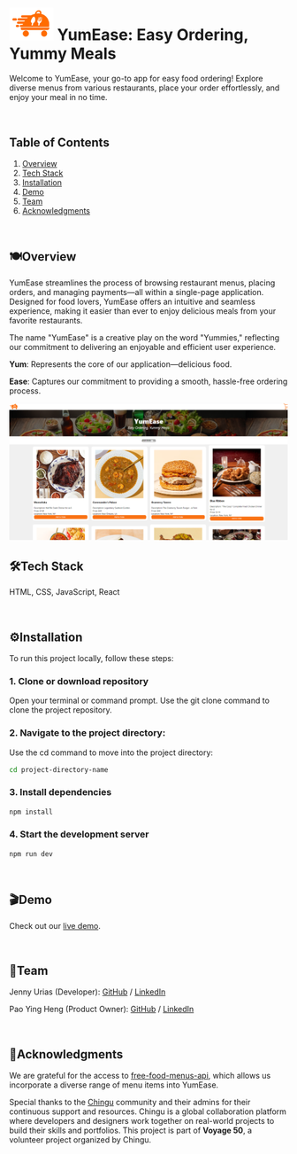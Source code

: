 # <img src="./rs-app/src/images/logo_orange.png" alt="YumEase Logo" width="80" height="auto"> YumEase: Easy Ordering, Yummy Meals
Welcome to YumEase, your go-to app for easy food ordering! Explore diverse menus from various restaurants, place your order effortlessly, and enjoy your meal in no time.

<br>

## Table of Contents
1. [Overview](#Overview)
2. [Tech Stack](#Tech-Stack)
3. [Installation](#Installation)
4. [Demo](#demo)
5. [Team](#team)
6. [Acknowledgments](#Acknowledgments)

<br>

## 🍽️Overview

YumEase streamlines the process of browsing restaurant menus, placing orders, and managing payments—all within a single-page application. Designed for food lovers, YumEase offers an intuitive and seamless experience, making it easier than ever to enjoy delicious meals from your favorite restaurants.

The name "YumEase" is a creative play on the word "Yummies," reflecting our commitment to delivering an enjoyable and efficient user experience.

**Yum**: Represents the core of our application—delicious food.

**Ease**: Captures our commitment to providing a smooth, hassle-free ordering process.

<img src="./rs-app/src/images/screenshot.png" alt="YumEase" width="900" height="auto">

<br>


## 🛠Tech Stack

HTML, CSS, JavaScript, React


<br>


## ⚙Installation
To run this project locally, follow these steps:

### 1. Clone or download repository
Open your terminal or command prompt. Use the git clone command to clone the project repository.

### 2. Navigate to the project directory:
Use the cd command to move into the project directory:
```bash
cd project-directory-name
```

### 3. Install dependencies
```bash
npm install
```
### 4. Start the development server 
```bash
npm run dev
```

<br>


## 🎬Demo
Check out our <a href="https://yumease.vercel.app/" target="_blank">live demo</a>.

<br>


## 👥Team
Jenny Urias (Developer): [GitHub](https://github.com/eatwanderexplore) / [LinkedIn](https://linkedin.com/in/jennyurias)

Pao Ying Heng (Product Owner): [GitHub](https://github.com/paoyingheng) / [LinkedIn](https://linkedin.com/in/paoyingheng)

<br>


## 🤝Acknowledgments

We are grateful for the access to <a href="https://github.com/igdev116/free-food-menus-api"> free-food-menus-api</a>, which allows us incorporate a diverse range of menu items into YumEase. 
  
Special thanks to the <a href="https://www.chingu.io/">Chingu</a> community and their admins for their continuous support and resources. Chingu is a global collaboration platform where developers and designers work together on real-world projects to build their skills and portfolios. This project is part of **Voyage 50**, a volunteer project organized by Chingu. 
